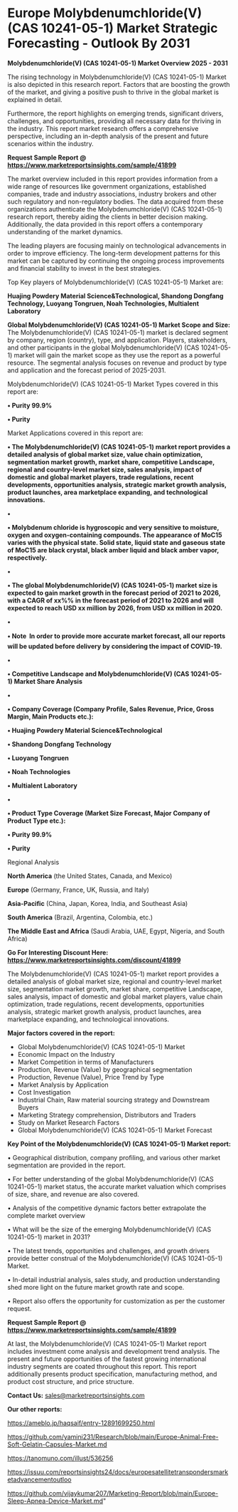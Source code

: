 # Europe Molybdenumchloride(V) (CAS 10241-05-1) Market Strategic Forecasting - Outlook By 2031

<Strong> Molybdenumchloride(V) (CAS 10241-05-1) Market Overview 2025 - 2031</strong>

The rising technology in Molybdenumchloride(V) (CAS 10241-05-1) Market is also depicted in this research report. Factors that are boosting the growth of the market, and giving a positive push to thrive in the global market is explained in detail.

Furthermore, the report highlights on emerging trends, significant drivers, challenges, and opportunities, providing all necessary data for thriving in the industry. This report market research offers a comprehensive perspective, including an in-depth analysis of the present and future scenarios within the industry.

<strong>Request Sample Report @ <a href=https://www.marketreportsinsights.com/sample/41899>https://www.marketreportsinsights.com/sample/41899</a></strong>

The market overview included in this report provides information from a wide range of resources like government organizations, established companies, trade and industry associations, industry brokers and other such regulatory and non-regulatory bodies. The data acquired from these organizations authenticate the Molybdenumchloride(V) (CAS 10241-05-1) research report, thereby aiding the clients in better decision making. Additionally, the data provided in this report offers a contemporary understanding of the market dynamics.

The leading players are focusing mainly on technological advancements in order to improve efficiency. The long-term development patterns for this market can be captured by continuing the ongoing process improvements and financial stability to invest in the best strategies.

Top Key players of Molybdenumchloride(V) (CAS 10241-05-1) Market are:

<strong>Huajing Powdery Material Science&Technological, Shandong Dongfang Technology, Luoyang Tongruen, Noah Technologies, Multialent Laboratory</strong>

<strong><b>Global Molybdenumchloride(V) (CAS 10241-05-1) Market Scope and Size:</b></strong>
The Molybdenumchloride(V) (CAS 10241-05-1) market is declared segment by company, region (country), type, and application. Players, stakeholders, and other participants in the global Molybdenumchloride(V) (CAS 10241-05-1) market will gain the market scope as they use the report as a powerful resource. The segmental analysis focuses on revenue and product by type and application and the forecast period of 2025-2031.

Molybdenumchloride(V) (CAS 10241-05-1) Market Types covered in this report are:

<strong>•  Purity 99.9%

•  Purity</strong>

Market Applications covered in this report are:

<strong>•  The Molybdenumchloride(V) (CAS 10241-05-1) market report provides a detailed analysis of global market size, value chain optimization, segmentation market growth, market share, competitive Landscape, regional and country-level market size, sales analysis, impact of domestic and global market players, trade regulations, recent developments, opportunities analysis, strategic market growth analysis, product launches, area marketplace expanding, and technological innovations.

•  

•  Molybdenum chloride is hygroscopic and very sensitive to moisture, oxygen and oxygen-containing compounds. The appearance of MoC15 varies with the physical state. Solid state, liquid state and gaseous state of MoC15 are black crystal, black amber liquid and black amber vapor, respectively.

•  

•  The global Molybdenumchloride(V) (CAS 10241-05-1) market size is expected to gain market growth in the forecast period of 2021 to 2026, with a CAGR of xx%% in the forecast period of 2021 to 2026 and will expected to reach USD xx million by 2026, from USD xx million in 2020.

•  

•  Note  In order to provide more accurate market forecast, all our reports will be updated before delivery by considering the impact of COVID-19.

•  

•  Competitive Landscape and Molybdenumchloride(V) (CAS 10241-05-1) Market Share Analysis

•  

•  Company Coverage (Company Profile, Sales Revenue, Price, Gross Margin, Main Products etc.): 

•  Huajing Powdery Material Science&Technological

•  Shandong Dongfang Technology

•  Luoyang Tongruen

•  Noah Technologies

•  Multialent Laboratory

•  

•  Product Type Coverage (Market Size  Forecast, Major Company of Product Type etc.):

•  Purity 99.9%

•  Purity</strong> 

Regional Analysis

<strong>North America</strong> (the United States, Canada, and Mexico)

<strong>Europe</strong> (Germany, France, UK, Russia, and Italy)

<strong>Asia-Pacific</strong> (China, Japan, Korea, India, and Southeast Asia)

<strong>South America</strong> (Brazil, Argentina, Colombia, etc.)

<strong>The Middle East and Africa</strong> (Saudi Arabia, UAE, Egypt, Nigeria, and South Africa)

<strong>Go For Interesting Discount Here: <a href=https://www.marketreportsinsights.com/discount/41899>https://www.marketreportsinsights.com/discount/41899</a></strong>

The Molybdenumchloride(V) (CAS 10241-05-1) market report provides a detailed analysis of global market size, regional and country-level market size, segmentation market growth, market share, competitive Landscape, sales analysis, impact of domestic and global market players, value chain optimization, trade regulations, recent developments, opportunities analysis, strategic market growth analysis, product launches, area marketplace expanding, and technological innovations.

<strong><b>Major factors covered in the report:</b></strong>
<ul>
  <li>Global Molybdenumchloride(V) (CAS 10241-05-1) Market </li>
  <li>Economic Impact on the Industry</li>
  <li>Market Competition in terms of Manufacturers</li>
  <li>Production, Revenue (Value) by geographical segmentation</li>
  <li>Production, Revenue (Value), Price Trend by Type</li>
  <li>Market Analysis by Application</li>
  <li>Cost Investigation</li>
  <li>Industrial Chain, Raw material sourcing strategy and Downstream Buyers</li>
  <li>Marketing Strategy comprehension, Distributors and Traders</li>
  <li>Study on Market Research Factors</li>
  <li>Global Molybdenumchloride(V) (CAS 10241-05-1) Market Forecast</li>
</ul>

<strong><b>Key Point of the Molybdenumchloride(V) (CAS 10241-05-1) Market report:</b></strong>

• Geographical distribution, company profiling, and various other market segmentation are provided in the report.

• For better understanding of the global Molybdenumchloride(V) (CAS 10241-05-1) market status, the accurate market valuation which comprises of size, share, and revenue are also covered.

• Analysis of the competitive dynamic factors better extrapolate the complete market overview

• What will be the size of the emerging Molybdenumchloride(V) (CAS 10241-05-1) market in 2031?

• The latest trends, opportunities and challenges, and growth drivers provide better construal of the Molybdenumchloride(V) (CAS 10241-05-1) Market.

• In-detail industrial analysis, sales study, and production understanding shed more light on the future market growth rate and scope.

• Report also offers the opportunity for customization as per the customer request.

<strong>Request Sample Report @ <a href=https://www.marketreportsinsights.com/sample/41899>https://www.marketreportsinsights.com/sample/41899</a></strong>

At last, the Molybdenumchloride(V) (CAS 10241-05-1) Market report includes investment come analysis and development trend analysis. The present and future opportunities of the fastest growing international industry segments are coated throughout this report. This report additionally presents product specification, manufacturing method, and product cost structure, and price structure.

<strong>Contact Us:</strong>
sales@marketreportsinsights.com

<strong>Our other reports:</strong>

<a href=https://ameblo.jp/haqsaif/entry-12891699250.html>https://ameblo.jp/haqsaif/entry-12891699250.html</a>

<a href=https://github.com/yamini231/Research/blob/main/Europe-Animal-Free-Soft-Gelatin-Capsules-Market.md>https://github.com/yamini231/Research/blob/main/Europe-Animal-Free-Soft-Gelatin-Capsules-Market.md</a>

<a href=https://tanomuno.com/illust/536256>https://tanomuno.com/illust/536256</a>

<a href=https://issuu.com/reportsinsights24/docs/europesatellitetranspondersmarketadvancementoutloo>https://issuu.com/reportsinsights24/docs/europesatellitetranspondersmarketadvancementoutloo</a>

<a href=https://github.com/vijaykumar207/Marketing-Report/blob/main/Europe-Sleep-Apnea-Device-Market.md>https://github.com/vijaykumar207/Marketing-Report/blob/main/Europe-Sleep-Apnea-Device-Market.md</a>"
